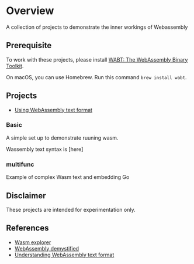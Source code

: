 # Overview

A collection of projects to demonstrate the inner workings of Webassembly

## Prerequisite

To work with these projects, please install [WABT: The WebAssembly Binary Toolkit](https://github.com/WebAssembly/wabt).

On macOS, you can use Homebrew. Run this command `brew install wabt`.

## Projects

* [Using WebAssembly text format](./wasm-text)

### Basic

A simple set up to demonstrate ruuning wasm. 

Wassembly text syntax is [here]

### multifunc

Example of complex Wasm text and embedding Go

## Disclaimer

These projects are intended for experimentation only.

## References

* [Wasm explorer](https://mbebenita.github.io/WasmExplorer/)
* [WebAssembly demystified](https://www.youtube.com/watch?v=6Y3W94_8scw)
* [Understanding WebAssembly text format](https://developer.mozilla.org/en-US/docs/WebAssembly/Understanding_the_text_format)